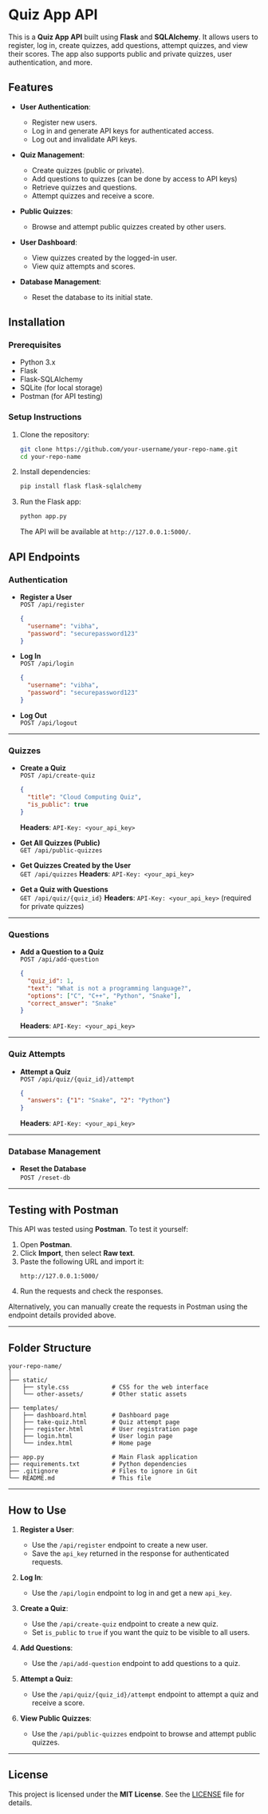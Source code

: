 # Quiz App API

This is a **Quiz App API** built using **Flask** and **SQLAlchemy**. It allows users to register, log in, create quizzes, add questions, attempt quizzes, and view their scores. The app also supports public and private quizzes, user authentication, and more.

## Features
- **User Authentication**:
  - Register new users.
  - Log in and generate API keys for authenticated access.
  - Log out and invalidate API keys.

- **Quiz Management**:
  - Create quizzes (public or private).
  - Add questions to quizzes (can be done by access to API keys)
  - Retrieve quizzes and questions.
  - Attempt quizzes and receive a score.

- **Public Quizzes**:
  - Browse and attempt public quizzes created by other users.

- **User Dashboard**:
  - View quizzes created by the logged-in user.
  - View quiz attempts and scores.

- **Database Management**:
  - Reset the database to its initial state.


## Installation

### Prerequisites
- Python 3.x
- Flask
- Flask-SQLAlchemy
- SQLite (for local storage)
- Postman (for API testing)

### Setup Instructions
1. Clone the repository:
   ```bash
   git clone https://github.com/your-username/your-repo-name.git
   cd your-repo-name
   ```

2. Install dependencies:
   ```bash
   pip install flask flask-sqlalchemy
   ```

3. Run the Flask app:
   ```bash
   python app.py
   ```

   The API will be available at `http://127.0.0.1:5000/`.


## API Endpoints

### Authentication
- **Register a User**  
  `POST /api/register`
  ```json
  {
    "username": "vibha",
    "password": "securepassword123"
  }
  ```

- **Log In**  
  `POST /api/login`
  ```json
  {
    "username": "vibha",
    "password": "securepassword123"
  }
  ```

- **Log Out**  
  `POST /api/logout`

---

### Quizzes
- **Create a Quiz**  
  `POST /api/create-quiz`
  ```json
  {
    "title": "Cloud Computing Quiz",
    "is_public": true
  }
  ```
  **Headers**: `API-Key: <your_api_key>`

- **Get All Quizzes (Public)**  
  `GET /api/public-quizzes`

- **Get Quizzes Created by the User**  
  `GET /api/quizzes`
  **Headers**: `API-Key: <your_api_key>`

- **Get a Quiz with Questions**  
  `GET /api/quiz/{quiz_id}`
  **Headers**: `API-Key: <your_api_key>` (required for private quizzes)

---

### Questions
- **Add a Question to a Quiz**  
  `POST /api/add-question`
  ```json
  {
    "quiz_id": 1,
    "text": "What is not a programming language?",
    "options": ["C", "C++", "Python", "Snake"],
    "correct_answer": "Snake"
  }
  ```
  **Headers**: `API-Key: <your_api_key>`

---

### Quiz Attempts
- **Attempt a Quiz**  
  `POST /api/quiz/{quiz_id}/attempt`
  ```json
  {
    "answers": {"1": "Snake", "2": "Python"}
  }
  ```
  **Headers**: `API-Key: <your_api_key>`

---

### Database Management
- **Reset the Database**  
  `POST /reset-db`

---

## Testing with Postman

This API was tested using **Postman**. To test it yourself:
1. Open **Postman**.
2. Click **Import**, then select **Raw text**.
3. Paste the following URL and import it:
   ```
   http://127.0.0.1:5000/
   ```
4. Run the requests and check the responses.

Alternatively, you can manually create the requests in Postman using the endpoint details provided above.

---

## Folder Structure

```
your-repo-name/
│
├── static/
│   ├── style.css            # CSS for the web interface
│   └── other-assets/        # Other static assets
│
├── templates/
│   ├── dashboard.html       # Dashboard page
│   ├── take-quiz.html       # Quiz attempt page
│   ├── register.html        # User registration page
│   ├── login.html           # User login page
│   └── index.html           # Home page
│
├── app.py                   # Main Flask application
├── requirements.txt         # Python dependencies
├── .gitignore               # Files to ignore in Git
└── README.md                # This file
```

---

## How to Use

1. **Register a User**:
   - Use the `/api/register` endpoint to create a new user.
   - Save the `api_key` returned in the response for authenticated requests.

2. **Log In**:
   - Use the `/api/login` endpoint to log in and get a new `api_key`.

3. **Create a Quiz**:
   - Use the `/api/create-quiz` endpoint to create a new quiz.
   - Set `is_public` to `true` if you want the quiz to be visible to all users.

4. **Add Questions**:
   - Use the `/api/add-question` endpoint to add questions to a quiz.

5. **Attempt a Quiz**:
   - Use the `/api/quiz/{quiz_id}/attempt` endpoint to attempt a quiz and receive a score.

6. **View Public Quizzes**:
   - Use the `/api/public-quizzes` endpoint to browse and attempt public quizzes.

---

## License

This project is licensed under the **MIT License**. See the [LICENSE](LICENSE) file for details.
